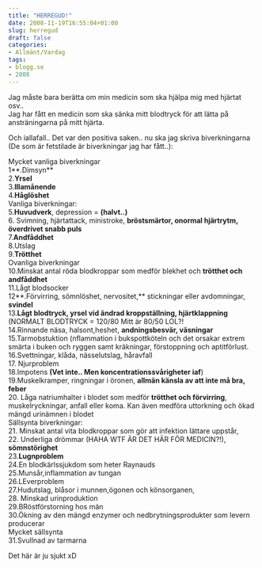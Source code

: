 ```yaml
---
title: "HERREGUD!"
date: 2008-11-19T16:55:04+01:00
slug: herregud
draft: false
categories:
- Allmänt/Vardag
tags:
- blogg.se
- 2008
---
```

Jag måste bara berätta om min medicin som ska hjälpa mig med hjärtat osv..  
Jag har fått en medicin som ska sänka mitt blodtryck för att lätta på ansträningarna på mitt hjärta.  
  
Och iallafall.. Det var den positiva saken.. nu ska jag skriva biverkningarna (De som är fetstilade är biverkningar jag har fått..):  
  
Mycket vanliga biverkningar  
1**.Dimsyn**  
2.**Yrsel**  
3.**Illamånende**  
4.**Håglöshet**  
Vanliga biverkningar:  
5.**Huvudverk**, depression = **(halvt..)**  
6\. Svimning, hjärtattack, ministroke, **bröstsmärtor, onormal hjärtrytm, överdrivet snabb puls**  
7.**Andfåddhet**  
8.Utslag  
9.**Trötthet**  
Ovanliga biverkningar  
10.Minskat antal röda blodkroppar som medför blekhet och **trötthet och andfåddhet**  
11.Lågt blodsocker  
12**.Förvirring, sömnlöshet, nervositet,** stickningar eller avdomningar, **svindel**  
13.**Lågt blodtryck, yrsel vid ändrad kroppställning, hjärtklappning**  (NORMALT BLODTRYCK = 120/80 Mitt är 80/50 LOL?!  
14.Rinnande näsa, halsont,heshet, **andningsbesvär, väsningar**  
15.Tarmobstuktion (nflammation i bukspottköteln och det orsakar extrem smärta i buken och ryggen samt kräkningar, förstoppning och aptitförlust.  
16.Svettningar, klåda, nässelutslag, håravfall  
17\. Njurproblem  
18.Impotens **(Vet inte.. Men koncentrationssvårigheter iaf**)  
19.Muskelkramper, ringningar i öronen, **allmän känsla av att inte må bra, feber**  
20\. Låga natriumhalter i blodet som medför **trötthet och förvirring**, muskelryckningar, anfall eller koma. Kan även medföra uttorkning och ökad mängd urinämnen i blodet  
Sällsynta biverkningar:  
21\. Minskat antal vita blodkroppar som gör att infektion lättare uppstår,  
22\. Underliga drömmar (HAHA WTF ÄR DET HÄR FÖR MEDICIN?!), **sömnstörighet**  
23.**Lugnproblem**  
24.En blodkärlssjukdom som heter Raynauds  
25.Munsår,inflammation av tungan  
26.LEverproblem  
27.Hudutslag, blåsor i munnen,ögonen och könsorganen,  
28\. Minskad urinproduktion  
29.BRöstförstorning hos män  
30.Ökning av den mängd enzymer och nedbrytningsprodukter som levern producerar  
Mycket sällsynta  
31.Svullnad av tarmarna  
  
Det här är ju sjukt xD